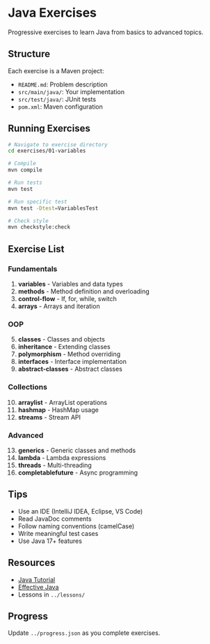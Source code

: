 # Java Exercises

Progressive exercises to learn Java from basics to advanced topics.

## Structure

Each exercise is a Maven project:
- `README.md`: Problem description
- `src/main/java/`: Your implementation
- `src/test/java/`: JUnit tests
- `pom.xml`: Maven configuration

## Running Exercises

```bash
# Navigate to exercise directory
cd exercises/01-variables

# Compile
mvn compile

# Run tests
mvn test

# Run specific test
mvn test -Dtest=VariablesTest

# Check style
mvn checkstyle:check
```

## Exercise List

### Fundamentals
1. **variables** - Variables and data types
2. **methods** - Method definition and overloading
3. **control-flow** - If, for, while, switch
4. **arrays** - Arrays and iteration

### OOP
5. **classes** - Classes and objects
6. **inheritance** - Extending classes
7. **polymorphism** - Method overriding
8. **interfaces** - Interface implementation
9. **abstract-classes** - Abstract classes

### Collections
10. **arraylist** - ArrayList operations
11. **hashmap** - HashMap usage
12. **streams** - Stream API

### Advanced
13. **generics** - Generic classes and methods
14. **lambda** - Lambda expressions
15. **threads** - Multi-threading
16. **completablefuture** - Async programming

## Tips

- Use an IDE (IntelliJ IDEA, Eclipse, VS Code)
- Read JavaDoc comments
- Follow naming conventions (camelCase)
- Write meaningful test cases
- Use Java 17+ features

## Resources

- [Java Tutorial](https://docs.oracle.com/javase/tutorial/)
- [Effective Java](https://www.oreilly.com/library/view/effective-java/9780134686097/)
- Lessons in `../lessons/`

## Progress

Update `../progress.json` as you complete exercises.
